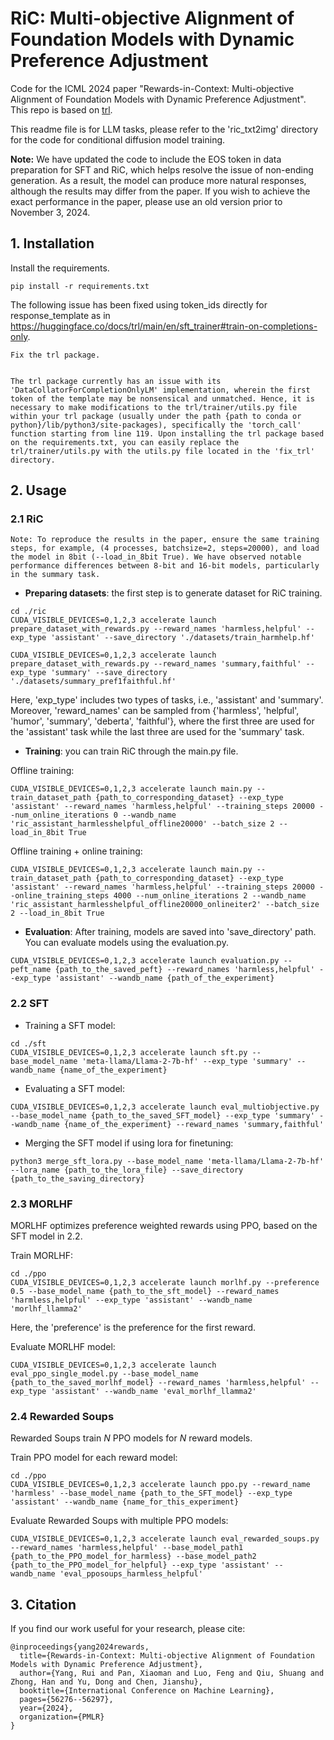 # RiC: Multi-objective Alignment of Foundation Models with Dynamic Preference Adjustment

Code for the ICML 2024 paper "Rewards-in-Context: Multi-objective Alignment of Foundation Models with Dynamic Preference Adjustment". This repo is based on [trl](https://github.com/huggingface/trl).

This readme file is for LLM tasks, please refer to the 'ric_txt2img' directory for the code for conditional diffusion model training.

**Note:** We have updated the code to include the EOS token in data preparation for SFT and RiC, which helps resolve the issue of non-ending generation. As a result, the model can produce more natural responses, although the results may differ from the paper. If you wish to achieve the exact performance in the paper, please use an old version prior to November 3, 2024.

## 1. Installation
Install the requirements.
```
pip install -r requirements.txt
```

The following issue has been fixed using token_ids directly for response_template as in https://huggingface.co/docs/trl/main/en/sft_trainer#train-on-completions-only.
```
Fix the trl package.


The trl package currently has an issue with its 'DataCollatorForCompletionOnlyLM' implementation, wherein the first token of the template may be nonsensical and unmatched. Hence, it is necessary to make modifications to the trl/trainer/utils.py file within your trl package (usually under the path {path to conda or python}/lib/python3/site-packages), specifically the 'torch_call' function starting from line 119. Upon installing the trl package based on the requirements.txt, you can easily replace the trl/trainer/utils.py with the utils.py file located in the 'fix_trl' directory.
```

## 2. Usage
### 2.1 RiC
```
Note: To reproduce the results in the paper, ensure the same training steps, for example, (4 processes, batchsize=2, steps=20000), and load the model in 8bit (--load_in_8bit True). We have observed notable performance differences between 8-bit and 16-bit models, particularly in the summary task.
```


* **Preparing datasets**: the first step is to generate dataset for RiC training.
```
cd ./ric
CUDA_VISIBLE_DEVICES=0,1,2,3 accelerate launch prepare_dataset_with_rewards.py --reward_names 'harmless,helpful' --exp_type 'assistant' --save_directory './datasets/train_harmhelp.hf' 
```
```
CUDA_VISIBLE_DEVICES=0,1,2,3 accelerate launch prepare_dataset_with_rewards.py --reward_names 'summary,faithful' --exp_type 'summary' --save_directory './datasets/summary_pref1faithful.hf'
```
Here, 'exp_type' includes two types of tasks, i.e., 'assistant' and 'summary'. Moreover, 'reward_names' can be sampled from \{'harmless', 'helpful', 'humor', 'summary', 'deberta', 'faithful'\}, where the first three are used for the 'assistant' task while the last three are used for the 'summary' task.

* **Training**: you can train RiC through the main.py file.

Offline training:
```
CUDA_VISIBLE_DEVICES=0,1,2,3 accelerate launch main.py --train_dataset_path {path_to_corresponding_dataset} --exp_type 'assistant' --reward_names 'harmless,helpful' --training_steps 20000 --num_online_iterations 0 --wandb_name 'ric_assistant_harmlesshelpful_offline20000' --batch_size 2 --load_in_8bit True
```
Offline training + online training:
```
CUDA_VISIBLE_DEVICES=0,1,2,3 accelerate launch main.py --train_dataset_path {path_to_corresponding_dataset} --exp_type 'assistant' --reward_names 'harmless,helpful' --training_steps 20000 --online_training_steps 4000 --num_online_iterations 2 --wandb_name 'ric_assistant_harmlesshelpful_offline20000_onlineiter2' --batch_size 2 --load_in_8bit True
```

* **Evaluation**: After training, models are saved into 'save_directory' path. You can evaluate models using the evaluation.py.
```
CUDA_VISIBLE_DEVICES=0,1,2,3 accelerate launch evaluation.py --peft_name {path_to_the_saved_peft} --reward_names 'harmless,helpful' --exp_type 'assistant' --wandb_name {path_of_the_experiment}
```

### 2.2 SFT
* Training a SFT model:
```
cd ./sft
CUDA_VISIBLE_DEVICES=0,1,2,3 accelerate launch sft.py --base_model_name 'meta-llama/Llama-2-7b-hf' --exp_type 'summary' --wandb_name {name_of_the_experiment} 
```
* Evaluating a SFT model:
```
CUDA_VISIBLE_DEVICES=0,1,2,3 accelerate launch eval_multiobjective.py --base_model_name {path_to_the_saved_SFT_model} --exp_type 'summary' --wandb_name {name_of_the_experiment} --reward_names 'summary,faithful'
```

* Merging the SFT model if using lora for finetuning:
```
python3 merge_sft_lora.py --base_model_name 'meta-llama/Llama-2-7b-hf' --lora_name {path_to_the_lora_file} --save_directory {path_to_the_saving_directory}
```

### 2.3 MORLHF 
MORLHF optimizes preference weighted rewards using PPO, based on the SFT model in 2.2.

Train MORLHF:
```
cd ./ppo
CUDA_VISIBLE_DEVICES=0,1,2,3 accelerate launch morlhf.py --preference 0.5 --base_model_name {path_to_the_sft_model} --reward_names 'harmless,helpful' --exp_type 'assistant' --wandb_name 'morlhf_llamma2'
```
Here, the 'preference' is the preference for the first reward.

Evaluate MORLHF model:
```
CUDA_VISIBLE_DEVICES=0,1,2,3 accelerate launch eval_ppo_single_model.py --base_model_name {path_to_the_saved_morlhf_model} --reward_names 'harmless,helpful' --exp_type 'assistant' --wandb_name 'eval_morlhf_llamma2'
```

### 2.4 Rewarded Soups
Rewarded Soups train $N$ PPO models for $N$ reward models.  

Train PPO model for each reward model:
```
cd ./ppo
CUDA_VISIBLE_DEVICES=0,1,2,3 accelerate launch ppo.py --reward_name 'harmless' --base_model_name {path_to_the_SFT_model} --exp_type 'assistant' --wandb_name {name_for_this_experiment}
```
Evaluate Rewarded Soups with multiple PPO models:
```
CUDA_VISIBLE_DEVICES=0,1,2,3 accelerate launch eval_rewarded_soups.py --reward_names 'harmless,helpful' --base_model_path1 {path_to_the_PPO_model_for_harmless} --base_model_path2 {path_to_the_PPO_model_for_helpful} --exp_type 'assistant' --wandb_name 'eval_pposoups_harmless_helpful'
```


## 3. Citation
If you find our work useful for your research, please cite:
```
@inproceedings{yang2024rewards,
  title={Rewards-in-Context: Multi-objective Alignment of Foundation Models with Dynamic Preference Adjustment},
  author={Yang, Rui and Pan, Xiaoman and Luo, Feng and Qiu, Shuang and Zhong, Han and Yu, Dong and Chen, Jianshu},
  booktitle={International Conference on Machine Learning},
  pages={56276--56297},
  year={2024},
  organization={PMLR}
}
```
